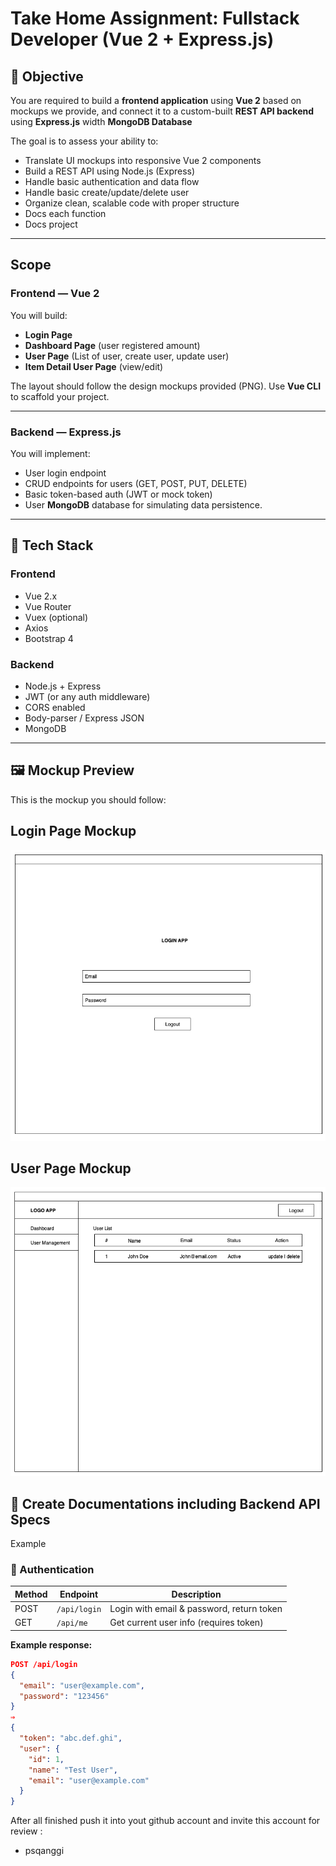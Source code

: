 # Take Home Assignment: Fullstack Developer (Vue 2 + Express.js)

## 🎯 Objective

You are required to build a **frontend application** using **Vue 2** based on mockups we provide, and connect it to a custom-built **REST API backend** using **Express.js** width  **MongoDB Database**

The goal is to assess your ability to:
- Translate UI mockups into responsive Vue 2 components
- Build a REST API using Node.js (Express)
- Handle basic authentication and data flow
- Handle basic create/update/delete user 
- Organize clean, scalable code with proper structure
- Docs each function
- Docs project

---

## Scope

### Frontend — Vue 2

You will build:
- **Login Page**
- **Dashboard Page** (user registered amount)
- **User Page** (List of user, create user, update user)
- **Item Detail User Page** (view/edit)

The layout should follow the design mockups provided (PNG). Use **Vue CLI** to scaffold your project.

---

### Backend — Express.js

You will implement:
- User login endpoint
- CRUD endpoints for users (GET, POST, PUT, DELETE)
- Basic token-based auth (JWT or mock token)
- User **MongoDB** database for simulating data persistence.

---

## 🧰 Tech Stack

### Frontend
- Vue 2.x
- Vue Router
- Vuex (optional)
- Axios
- Bootstrap 4

### Backend
- Node.js + Express
- JWT (or any auth middleware)
- CORS enabled
- Body-parser / Express JSON
- MongoDB

---
## 🖼️ Mockup Preview

This is the mockup you should follow:


## Login Page Mockup
![Login Page Mockup](./Login-mockup.png)
## User Page Mockup
![User Page Mockup](./User-mockup.png)

## 📄 Create Documentations including Backend API Specs

Example
### 🔐 Authentication

| Method | Endpoint      | Description       |
|--------|---------------|-------------------|
| POST   | `/api/login`  | Login with email & password, return token |
| GET    | `/api/me`     | Get current user info (requires token)    |

**Example response:**
```json
POST /api/login
{
  "email": "user@example.com",
  "password": "123456"
}
⇒
{
  "token": "abc.def.ghi",
  "user": {
    "id": 1,
    "name": "Test User",
    "email": "user@example.com"
  }
}
```


After all finished push it into yout github account and invite this account for review :
- psqanggi